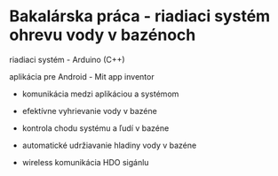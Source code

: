 # Bakalárska práca - riadiaci systém ohrevu vody v bazénoch

riadiaci systém - Arduino (C++)

aplikácia pre Android - Mit app inventor

- komunikácia medzi aplikáciou a systémom

- efektívne vyhrievanie vody v bazéne

- kontrola chodu systému a ľudí v bazéne

- automatické udržiavanie hladiny vody v bazéne

- wireless komunikácia HDO sigánlu
